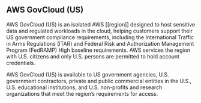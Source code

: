 ## AWS GovCloud (US)

AWS GovCloud (US) is an isolated AWS [[region]] designed to host sensitive data and regulated workloads in the cloud, helping customers support their US government compliance requirements, including the International Traffic in Arms Regulations (ITAR) and Federal Risk and Authorization Management Program (FedRAMP) High baseline requirements. AWS services the region with U.S. citizens and only U.S. persons are permitted to hold account credentials.

AWS GovCloud (US) is available to US government agencies, U.S. government contractors, private and public commercial entities in the U.S., U.S. educational institutions, and U.S. non-profits and research organizations that meet the region’s requirements for access.